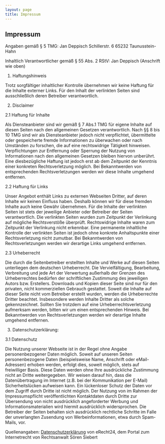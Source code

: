 ```yaml
---
layout: page
title: Impressum
---
```


## Impressum

Angaben gemäß § 5 TMG:
Jan Deppisch
Schillerstr. 6
65232 Taunusstein-Hahn

Inhaltlich Verantwortlicher gemäß § 55 Abs. 2 RStV:
Jan Deppisch (Anschrift wie	oben)

1. Haftungshinweis

Trotz sorgfältiger inhaltlicher Kontrolle übernehmen wir keine Haftung für die Inhalte
	externer Links. Für den Inhalt der verlinkten Seiten sind ausschließlich deren Betreiber
	verantwortlich.

2. Disclaimer

2.1 Haftung für Inhalte

Als Diensteanbieter sind wir gemäß § 7 Abs.1 TMG für eigene Inhalte auf diesen Seiten
	nach den allgemeinen Gesetzen verantwortlich. Nach §§ 8 bis 10 TMG sind wir als
	Diensteanbieter jedoch nicht verpflichtet, übermittelte oder gespeicherte fremde
	Informationen zu überwachen oder nach Umständen zu forschen, die auf eine rechtswidrige
	Tätigkeit hinweisen. Verpflichtungen zur Entfernung oder Sperrung der Nutzung von
	Informationen nach den allgemeinen Gesetzen bleiben hiervon unberührt. Eine
	diesbezügliche Haftung ist jedoch erst ab dem Zeitpunkt der Kenntnis einer konkreten
	Rechtsverletzung möglich. Bei Bekanntwerden von entsprechenden Rechtsverletzungen werden
	wir diese Inhalte umgehend entfernen.

2.2 Haftung für Links

Unser Angebot enthält Links zu externen Webseiten Dritter, auf deren Inhalte wir keinen
	Einfluss haben. Deshalb können wir für diese fremden Inhalte auch keine Gewähr
	übernehmen. Für die Inhalte der verlinkten Seiten ist stets der jeweilige Anbieter oder
	Betreiber der Seiten verantwortlich. Die verlinkten Seiten wurden zum Zeitpunkt der
	Verlinkung auf mögliche Rechtsverstöße überprüft. Rechtswidrige Inhalte waren zum
	Zeitpunkt der Verlinkung nicht erkennbar. Eine permanente inhaltliche Kontrolle der
	verlinkten Seiten ist jedoch ohne konkrete Anhaltspunkte einer Rechtsverletzung nicht
	zumutbar. Bei Bekanntwerden von Rechtsverletzungen werden wir derartige Links umgehend
	entfernen.

2.3 Urheberrecht

Die durch die Seitenbetreiber erstellten Inhalte und Werke auf diesen Seiten unterliegen
	dem deutschen Urheberrecht. Die Vervielfältigung, Bearbeitung, Verbreitung und jede Art
	der Verwertung außerhalb der Grenzen des Urheberrechtes bedürfen der schriftlichen
	Zustimmung des jeweiligen Autors bzw. Erstellers. Downloads und Kopien dieser Seite sind
	nur für den privaten, nicht kommerziellen Gebrauch gestattet. Soweit die Inhalte auf
	dieser Seite nicht vom Betreiber erstellt wurden, werden die Urheberrechte Dritter
	beachtet. Insbesondere werden Inhalte Dritter als solche gekennzeichnet. Sollten Sie
	trotzdem auf eine Urheberrechtsverletzung aufmerksam werden, bitten wir um einen
	entsprechenden Hinweis. Bei Bekanntwerden von Rechtsverletzungen werden wir derartige
	Inhalte umgehend entfernen.

3. Datenschutzerklärung:

3.1 Datenschutz

Die Nutzung unserer Webseite ist in der Regel ohne Angabe personenbezogener Daten
	möglich. Soweit auf unseren Seiten personenbezogene Daten (beispielsweise Name,
	Anschrift oder eMail-Adressen) erhoben werden, erfolgt dies, soweit möglich, stets auf
	freiwilliger Basis. Diese Daten werden ohne Ihre ausdrückliche Zustimmung nicht an
	Dritte weitergegeben.&nbsp;Wir weisen darauf hin, dass die Datenübertragung im Internet
	(z.B. bei der Kommunikation per E-Mail) Sicherheitslücken aufweisen kann. Ein
	lückenloser Schutz der Daten vor dem Zugriff durch Dritte ist nicht möglich.&nbsp;Der
	Nutzung von im Rahmen der Impressumspflicht veröffentlichten Kontaktdaten durch Dritte
	zur Übersendung von nicht ausdrücklich angeforderter Werbung und Informationsmaterialien
	wird hiermit ausdrücklich widersprochen. Die Betreiber der Seiten behalten sich
	ausdrücklich rechtliche Schritte im Falle der unverlangten Zusendung von
	Werbeinformationen, etwa durch Spam-Mails, vor.

Quellenangaben: <a href="http://www.e-recht24.de/muster-datenschutzerklaerung.htm" target="_blank">Datenschutzerklärung</a>&nbsp;von eRecht24, dem Portal
	zum Internetrecht von Rechtsanwalt Sören Siebert
